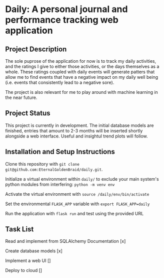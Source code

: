 # Daily: A personal journal and performance tracking web application

## Project Description

The sole puprose of the application for now is to track my daily activities, and the ratings I give to either those activities, or the days themselves as a whole. These ratings coupled with daily events will generate patters that allow me to find events that have a negative impact on my daily well being (i.e. events that consistently lead to a negative sore). 

The project is also relevant for me to play around with machine learning in the near future.

## Project Status

This project is currently in development. The initial database models are finished, entries that amount to 2-3 months will be inserted shortly alongside a web interface. Useful and insightul trend plots will follow.

## Installation and Setup Instructions

Clone this repository with `git clone git@github.com:EternalGoldenBraid/daily.git`.

Initialize a virtual environment within `daily/` to exclude your main system's python modules from interfering: `python -m venv env`

Activate the virtual environment with `source /daily/env/bin/activate`

Set the environmental `FLASK_APP` variable with `export FLASK_APP=daily`

Run the application with `flask run` and test using the provided URL

## Task List
Read and implement from SQLAlchemy Documentation [x]

Create database models [x]

Implement a web UI []

Deploy to cloud []
